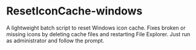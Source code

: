 # ResetIconCache-windows
A lightweight batch script to reset Windows icon cache. Fixes broken or missing icons by deleting cache files and restarting File Explorer. Just run as administrator and follow the prompt.
